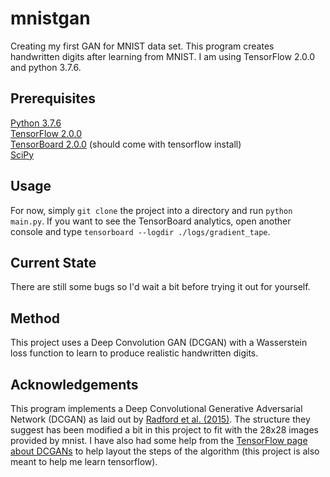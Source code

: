 # mnistgan
Creating my first GAN for MNIST data set. This program creates handwritten digits after learning from MNIST. I am using TensorFlow 2.0.0 and python 3.7.6.

## Prerequisites
[Python 3.7.6](https://www.python.org/downloads/release/python-376/)  
[TensorFlow 2.0.0](https://www.tensorflow.org/install/pip)  
[TensorBoard 2.0.0](https://stackoverflow.com/questions/33634008/how-do-i-install-tensorflows-tensorboard) (should come with tensorflow install)  
[SciPy](https://scipy.org/install.html)  

## Usage
For now, simply `git clone` the project into a directory and run `python main.py`. If you want to see the TensorBoard analytics, open another console and type `tensorboard --logdir ./logs/gradient_tape`.

## Current State
There are still some bugs so I'd wait a bit before trying it out for yourself.

## Method
This project uses a Deep Convolution GAN (DCGAN) with a Wasserstein loss function to learn to produce realistic handwritten digits.

## Acknowledgements
This program implements a Deep Convolutional Generative Adversarial Network (DCGAN) as laid out by [Radford et al. (2015)](https://arxiv.org/abs/1511.06434v2). The structure they suggest has been modified a bit in this project to fit with the 28x28 images provided by mnist. I have also had some help from the [TensorFlow page about DCGANs](https://www.tensorflow.org/tutorials/generative/dcgan) to help layout the steps of the algorithm (this project is also meant to help me learn tensorflow).